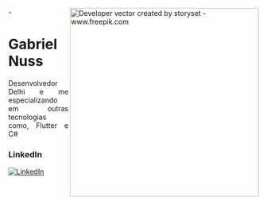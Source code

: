 -<img align="right" alt="Developer vector created by storyset - www.freepik.com" height="380" src="https://user-images.githubusercontent.com/97471199/230774187-e482399b-492c-4c17-a831-0314bf90526e.png">

<h1>
    <a href="[https://github.com/gabrielnuss](https://github.com/gabrielnuss)"></a>
    <span>Gabriel Nuss</span>
</h1>

<p align="justify">Desenvolvedor Delhi e me especializando em outras tecnologias como, Flutter e C#<br></p>
<!--
[![Preview](https://img.shields.io/badge/Portfolio-000?style=for-the-badge&logo=github&logoColor=FF00F6)]([https://github.com/gabrielnuss](https://github.com/gabrielnuss))
[![GitHub Page](https://img.shields.io/badge/elidianaandrade.github.io-67136f?style=for-the-badge)]([https://github.com/gabrielnuss](https://github.com/gabrielnuss))
-->
<h3 align="left">LinkedIn</h3>

[![LinkedIn](https://img.shields.io/badge/-LinkedIn-000?style=for-the-badge&logo=linkedin&logoColor=FF00F6&color:FFF)]([https://www.linkedin.com/in/gabriel-santiago-6219421b1/](https://www.linkedin.com/in/gabriel-santiago-6219421b1/))

</details>
